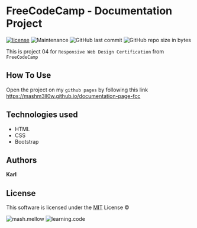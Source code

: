 # **FreeCodeCamp - Documentation Project**

[![license](https://img.shields.io/github/license/mashm3ll0w/documentation-page-fcc.svg)](tps://github.com/mashm3ll0w/documentation-page-fcc/blob/master/LICENSE.md) ![Maintenance](https://img.shields.io/maintenance/no/2019.svg) ![GitHub last commit](https://img.shields.io/github/last-commit/mashm3ll0w/documentation-page-fcc.svg) ![GitHub repo size in bytes](https://img.shields.io/github/repo-size/mashm3ll0w/documentation-page-fcc.svg)



This is project 04 for `Responsive Web Design Certification` from `FreeCodeCamp`


## How To Use
Open the project on my `github pages` by following this link https://mashm3ll0w.github.io/documentation-page-fcc


## Technologies used
* HTML
* CSS
* Bootstrap


## Authors

**Karl**


## License
This software is licensed under the [MIT](https://github.com/mashm3ll0w/documentation-page-fcc/blob/master/LICENSE.md) License ©

  ![mash.mellow](https://img.shields.io/badge/%3C%2F%3E%20with%20%E2%99%A5%20by-mash.mellow-%23e30000.svg) ![learning.code](https://img.shields.io/badge/code-robot-success.svg)
